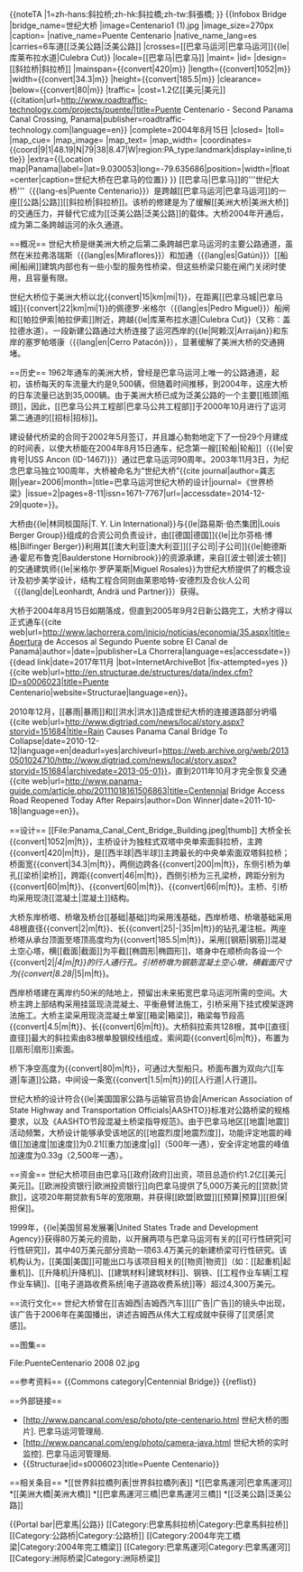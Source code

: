 {{noteTA
|1=zh-hans:斜拉桥;zh-hk:斜拉橋;zh-tw:斜張橋;
}}
{{Infobox Bridge
|bridge_name=世纪大桥
|image=Centenario1 (1).jpg
|image_size=270px
|caption=
|native_name=Puente Centenario
|native_name_lang=es
|carries=6车道[[泛美公路|泛美公路]]
|crosses=[[巴拿马运河|巴拿马运河]]{{le|库莱布拉水道|Culebra Cut}}
|locale=[[巴拿马|巴拿马]]
|maint=
|id=
|design=[[斜拉桥|斜拉桥]]
|mainspan={{convert|420|m}}
|length={{convert|1052|m}}
|width={{convert|34.3|m}}
|height={{convert|185.5|m}}
|clearance= 
|below={{convert|80|m}}
|traffic= 
|cost=1.2亿[[美元|美元]]<ref name="rt">{{citation|url=http://www.roadtraffic-technology.com/projects/puente/|title=Puente Centenario - Second Panama Canal Crossing, Panama|publisher=roadtraffic-technology.com|language=en}}</ref>
|complete=2004年8月15日
|closed=
|toll=
|map_cue= 
|map_image= 
|map_text= 
|map_width= 
|coordinates={{coord|9|1|48.19|N|79|38|8.47|W|region:PA_type:landmark|display=inline,title}}
|extra={{Location map|Panama|label=|lat=9.030053|long=-79.635686|position=|width=|float=center|caption=世纪大桥在巴拿马的位置}}
}}
[[巴拿马|巴拿马]]的'''世纪大桥'''（{{lang-es|Puente Centenario}}）是跨越[[巴拿马运河|巴拿马运河]]的一座[[公路|公路]][[斜拉桥|斜拉桥]]。该桥的修建是为了缓解[[美洲大桥|美洲大桥]]的交通压力，并替代它成为[[泛美公路|泛美公路]]的载体。大桥2004年开通后，成为第二条跨越运河的永久通道。

==概况==
世纪大桥是继美洲大桥之后第二条跨越巴拿马运河的主要公路通道，虽然在米拉弗洛瑞斯（{{lang|es|Miraflores}}）和加通（{{lang|es|Gatún}}）[[船闸|船闸]]建筑内部也有一些小型的服务性桥梁，但这些桥梁只能在闸门关闭时使用，且容量有限。

世纪大桥位于美洲大桥以北{{convert|15|km|mi|1}}，在距离[[巴拿马城|巴拿马城]]{{convert|22|km|mi|1}}的佩德罗·米格尔（{{lang|es|Pedro Miguel}}）船闸和[[帕拉伊索|帕拉伊索]]附近，跨越{{le|库莱布拉水道|Culebra Cut}}（又称：盖拉德水道）。一段新建公路通过大桥连接了运河西岸的{{le|阿赖汉|Arraiján}}和东岸的塞罗帕塔康（{{lang|en|Cerro Patacón}}），显著缓解了美洲大桥的交通拥堵<ref name="rt"/>。

==历史==
1962年通车的美洲大桥，曾经是巴拿马运河上唯一的公路通道，起初，该桥每天的车流量大约是9,500辆，但随着时间推移，到2004年，这座大桥的日车流量已达到35,000辆。由于美洲大桥已成为泛美公路的一个主要[[瓶颈|瓶颈]]，因此，[[巴拿马公共工程部|巴拿马公共工程部]]于2000年10月进行了运河第二通道的[[招标|招标]]<ref name="rt"/>。

建设替代桥梁的合同于2002年5月签订，并且雄心勃勃地定下了一份29个月建成的时间表，以使大桥能在2004年8月15日通车，纪念第一艘[[轮船|轮船]]（{{le|安肯号|USS Ancon (ID-1467)}}）通过巴拿马运河90周年<ref name="rt"/>。2003年11月3日，为纪念巴拿马独立100周年，大桥被命名为“世纪大桥”<ref name="sjql">{{cite journal|author=龚志刚|year=2006|month=|title=巴拿马运河世纪大桥的设计|journal=《世界桥梁》|issue=2|pages=8-11|issn=1671-7767|url=|accessdate=2014-12-29|quote=}}</ref>。

大桥由{{le|林同棪国际|T. Y. Lin International}}与{{le|路易斯·伯杰集团|Louis Berger Group}}组成的合资公司负责设计，由[[德国|德国]]{{le|比尔芬格·博格|Bilfinger Berger}}利用其[[澳大利亚|澳大利亚]][[子公司|子公司]]{{le|鲍德斯通·霍尼布鲁克|Baulderstone Hornibrook}}的资源承建，来自[[波士顿|波士顿]]的交通建筑师{{le|米格尔·罗萨莱斯|Miguel Rosales}}为世纪大桥提供了的概念设计及初步美学设计，结构工程合同则由莱恩哈特-安德烈及合伙人公司（{{lang|de|Leonhardt, Andrä und Partner}}）获得<ref name="rt"/>。

大桥于2004年8月15日如期落成，但直到2005年9月2日新公路完工，大桥才得以正式通车<ref>{{cite web|url=http://www.lachorrera.com/inicio/noticias/economia/35.aspx|title=Apertura de Accesos al Segundo Puente sobre El Canal de Panamá|author=|date=|publisher=La Chorrera|language=es|accessdate=}}{{dead link|date=2017年11月 |bot=InternetArchiveBot |fix-attempted=yes }}</ref><ref name="Structurae">{{cite web|url=http://en.structurae.de/structures/data/index.cfm?ID=s0006023|title=Puente Centenario|website=Structurae|language=en}}</ref>。

2010年12月，[[暴雨|暴雨]]和[[洪水|洪水]]造成世纪大桥的连接道路部分坍塌<ref>{{cite web|url=http://www.digtriad.com/news/local/story.aspx?storyid=151684|title=Rain Causes Panama Canal Bridge To Collapse|date=2010-12-12|language=en|deadurl=yes|archiveurl=https://web.archive.org/web/20130501024710/http://www.digtriad.com/news/local/story.aspx?storyid=151684|archivedate=2013-05-01}}</ref>，直到2011年10月才完全恢复交通<ref>{{cite web|url=http://www.panama-guide.com/article.php/20111018161506863|title=Centennial Bridge Access Road Reopened Today After Repairs|author=Don Winner|date=2011-10-18|language=en}}</ref>。

==设计==
[[File:Panama_Canal_Cent_Bridge_Building.jpeg|thumb]]
大桥全长{{convert|1052|m|ft}}，主桥设计为独柱式双塔中央单索面斜拉桥，主跨{{convert|420|m|ft}}，是[[西半球|西半球]]主跨最长的中央单索面双塔斜拉桥；桥面宽{{convert|34.3|m|ft}}，两侧边跨各{{convert|200|m|ft}}，东侧引桥为单孔[[梁桥|梁桥]]，跨距{{convert|46|m|ft}}，西侧引桥为三孔梁桥，跨距分别为{{convert|60|m|ft}}、{{convert|60|m|ft}}、{{convert|66|m|ft}}。主桥、引桥均采用现浇[[混凝土|混凝土]]结构<ref name="sjql"/>。

大桥东岸桥塔、桥墩及桥台[[基础|基础]]均采用浅基础，西岸桥塔、桥墩基础采用48根直径{{convert|2|m|ft}}、长{{convert|25|-|35|m|ft}}的钻孔灌注桩。两座桥塔从承台顶面至塔顶高度均为{{convert|185.5|m|ft}}，采用[[钢筋|钢筋]]混凝土空心塔，横[[截面|截面]]为平截[[椭圆形|椭圆形]]，塔身中在顺桥向各设一个{{convert|2|*|4|m|ft}}的行人通行孔。引桥桥墩为钢筋混凝土空心墩，横截面尺寸为{{convert|8.28|*|5|m|ft}}<ref name="sjql"/>。

西岸桥塔建在离岸约50米的陆地上，预留出未来拓宽巴拿马运河所需的空间。大桥主跨上部结构采用挂篮现浇混凝土、平衡悬臂法施工，引桥采用下挂式模架逐跨法施工。大桥主梁采用现浇混凝土单室[[箱梁|箱梁]]，箱梁每节段高{{convert|4.5|m|ft}}、长{{convert|6|m|ft}}。大桥斜拉索共128根，其中[[直径|直径]]最大的斜拉索由83根单股钢绞线组成，索间距{{convert|6|m|ft}}，布置为[[扇形|扇形]]索面<ref name="sjql"/>。

桥下净空高度为{{convert|80|m|ft}}，可通过大型船只。桥面布置为双向六[[车道|车道]]公路，中间设一条宽{{convert|1.5|m|ft}}的[[人行道|人行道]]<ref name="Structurae"/>。

世纪大桥的设计符合{{le|美国国家公路与运输官员协会|American Association of State Highway and Transportation Officials|AASHTO}}标准对公路桥梁的规格要求，以及《AASHTO节段混凝土桥梁指导规范》。由于巴拿马地区[[地震|地震]]活动频繁，大桥设计能够承受该地区的[[地震烈度|地震烈度]]，功能评定地震的峰值[[加速度|加速度]]为0.21[[重力加速度|g]]（500年一遇），安全评定地震的峰值加速度为0.33g（2,500年一遇）<ref name="rt"/><ref name="sjql"/>。

==资金==
世纪大桥项目由巴拿马[[政府|政府]]出资，项目总造价约1.2亿[[美元|美元]]。[[欧洲投资银行|欧洲投资银行]]向巴拿马提供了5,000万美元的[[贷款|贷款]]，这项20年期贷款有5年的宽限期，并获得[[欧盟|欧盟]][[预算|预算]][[担保|担保]]<ref name="rt"/>。

1999年，{{le|美国贸易发展署|United States Trade and Development Agency}}获得80万美元的资助，以开展两项与巴拿马运河有关的[[可行性研究|可行性研究]]，其中40万美元部分资助一项63.4万美元的新建桥梁可行性研究。该机构认为，[[美国|美国]]可能出口与该项目相关的[[物资|物资]]（如：[[起重机|起重机]]、[[升降机|升降机]]、[[建筑材料|建筑材料]]、钢铁、[[工程作业车辆|工程作业车辆]]、[[电子道路收费系统|电子道路收费系统]]等）超过4,300万美元<ref name="rt"/>。

==流行文化==
世纪大桥曾在[[吉姆西|吉姆西汽车]][[广告|广告]]的镜头中出现，该广告于2006年在美国播出，讲述吉姆西从伟大工程成就中获得了[[灵感|灵感]]。

==图集==
<gallery>


File:PuenteCentenario 2008 02.jpg


</gallery>

==参考资料==
{{Commons category|Centennial Bridge}}
{{reflist}}

==外部链接==
* [http://www.pancanal.com/esp/photo/pte-centenario.html 世纪大桥的图片]. 巴拿马运河管理局.
* [http://www.pancanal.com/eng/photo/camera-java.html 世纪大桥的实时监控]. 巴拿马运河管理局.
* {{Structurae|id=s0006023|title=Puente Centenario}}

==相关条目==
*[[世界斜拉橋列表|世界斜拉橋列表]]
*[[巴拿馬運河|巴拿馬運河]]
*[[美洲大橋|美洲大橋]]
*[[巴拿馬運河三橋|巴拿馬運河三橋]]
*[[泛美公路|泛美公路]]

{{Portal bar|巴拿馬|公路}}
[[Category:巴拿馬斜拉桥|Category:巴拿馬斜拉桥]]
[[Category:公路桥|Category:公路桥]]
[[Category:2004年完工橋梁|Category:2004年完工橋梁]]
[[Category:巴拿馬運河|Category:巴拿馬運河]]
[[Category:洲际桥梁|Category:洲际桥梁]]